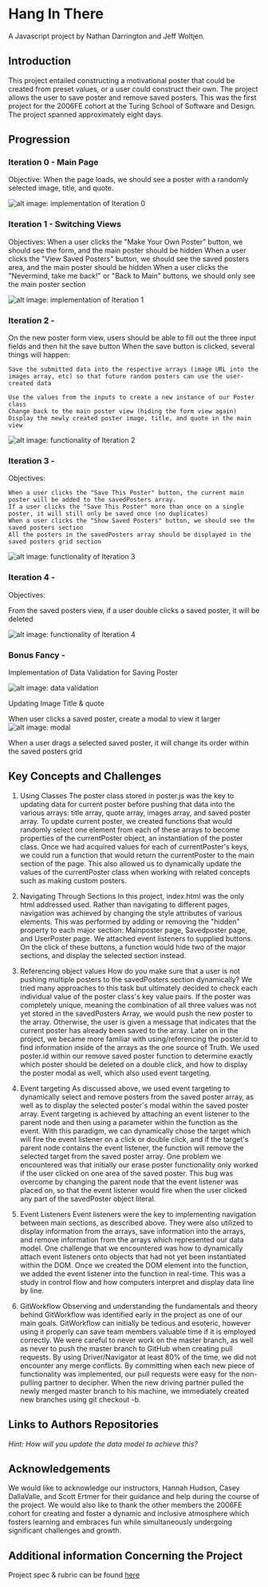 # Hang In There

A Javascript project by Nathan Darrington and Jeff Woltjen.

## Introduction
This project entailed constructing a motivational poster that could be created from preset values, or a user could construct their own. The project allows the user to save poster and remove saved posters. This was the first project for the 2006FE cohort at the Turing School of Software and Design. The project spanned approximately eight days.

## Progression

### Iteration 0 - Main Page

Objective: When the page loads, we should see a poster with a randomly selected image, title, and quote.

![alt image: implementation of Iteration 0](https://recordit.co/l3jQwvO9E5)

### Iteration 1 - Switching Views
Objectives:
   When a user clicks the "Make Your Own Poster" button, we should see the form, and the main poster should be hidden
   When a user clicks the "View Saved Posters" button, we should see the saved posters area, and the main poster should be hidden
   When a user clicks the "Nevermind, take me back!" or "Back to Main" buttons, we should only see the main poster section

![alt image: implementation of Iteration 1](https://recordit.co/Ly4Zpf6QER)

### Iteration 2 -

On the new poster form view, users should be able to fill out the three input fields and then hit the save button
When the save button is clicked, several things will happen:

    Save the submitted data into the respective arrays (image URL into the images array, etc) so that future random posters can use the user-created data

    Use the values from the inputs to create a new instance of our Poster class
    Change back to the main poster view (hiding the form view again)
    Display the newly created poster image, title, and quote in the main view

![alt image: functionality of Iteration 2](https://recordit.co/YQ3bFHGXPG)

### Iteration 3 -
Objectives:

    When a user clicks the "Save This Poster" button, the current main poster will be added to the savedPosters array.
    If a user clicks the "Save This Poster" more than once on a single poster, it will still only be saved once (no duplicates)
    When a user clicks the "Show Saved Posters" button, we should see the saved posters section
    All the posters in the savedPosters array should be displayed in the saved posters grid section

![alt image: functionality of Iteration 3](https://recordit.co/iTvlCBQHwf)

### Iteration 4 -
Objectives:

From the saved posters view, if a user double clicks a saved poster, it will be deleted

![alt image: functionality of Iteration 4](https://recordit.co/NWO5fqkKuS)

### Bonus Fancy -

  Implementation of Data Validation for Saving Poster

![alt image: data validation](https://recordit.co/dTN1KaYxI0)

  Updating Image Title & quote

  When user clicks a saved poster, create a modal to view it larger
  ![alt image: modal](https://recordit.co/MGF2vbJSDY)

  When a user drags a selected saved poster, it will change its order within the saved posters grid
  
## Key Concepts and Challenges

1. Using Classes
 The poster class stored in poster.js was the key to updating data for current poster before pushing that data into the various arrays: title array, quote array, images array, and saved poster array. To update current poster, we created functions that would randomly select one element from each of these arrays to become properties of the currentPoster object, an instantiation of the poster class. Once we had acquired values for each of currentPoster's keys, we could run a function that would return the currentPoster to the main section of the page.  This also allowed us to dynamically update the values of the currentPoster class when working with related concepts such as making custom posters.

2. Navigating Through Sections
In this project, index.html was the only html addressed used. Rather than navigating to different pages, navigation was achieved by changing the style attributes of various elements. This was performed by adding or removing the "hidden" property to each major section: Mainposter page, Savedposter page, and UserPoster page. We attached event listeners to supplied buttons. On the click of these buttons, a function would hide two of the major sections, and display the selected section instead.

3. Referencing object values
How do you make sure that a user is not pushing multiple posters to the savedPosters section dynamically? We tried many approaches to this task but ultimately decided to check each individual value of the poster class's key value pairs. If the poster was completely unique, meaning the combination of all three values was not yet stored in the savedPosters Array, we would push the new poster to the array. Otherwise, the user is given a message that indicates that the current poster has already been saved to the array. Later on in the project, we became more familiar with using/referencing the poster.id to find information inside of the arrays as the one source of Truth. We used poster.id within our remove saved poster function to determine exactly which poster should be deleted on a double click, and how to display the poster modal as well, which also used event targeting.

4. Event targeting
As discussed above, we used event targeting to dynamically select and remove posters from the saved poster array, as well as to display the selected poster's modal within the saved poster array. Event targeting is achieved by attaching an event listener to the parent node and then using a parameter within the function as the event. With this paradigm, we can dynamically chose the target which will fire the event listener on a click or double click, and if the target's parent node contains the event listener, the function will remove the selected target from the saved poster array. One problem we encountered was that initially our erase poster functionality only worked if the user clicked on one area of the saved poster. This bug was overcome by changing the parent node that the event listener was placed on, so that the event listener would fire when the user clicked any part of the savedPoster object literal.

5. Event Listeners
Event listeners were the key to implementing navigation between main sections, as described above. They were also utilized to display information from the arrays, save information into the arrays, and remove information from the arrays which represented our data model. One challenge that we encountered was how to dynamically attach event listeners onto objects that had not yet been instantiated within the DOM. Once we created the DOM element into the function, we added the event listener into the function in real-time. This was a study in control flow and how computers interpret and display data line by line.

6. GitWorkflow
Observing and understanding the fundamentals and theory behind GitWorkflow was identified early in the project as one of our main goals. GitWorkflow can initially be tedious and esoteric, however using it properly can save team members valuable time if it is employed correctly. We were careful to never work on the master branch, as well as never to push the master branch to GitHub when creating pull requests. By using Driver/Navigator at least 80% of the time, we did not encounter any merge conflicts. By committing when each new piece of functionality was implemented, our pull requests were easy for the non-pulling partner to decipher. When the new driving partner pulled the newly merged master branch to his machine, we immediately created new branches using git checkout -b.

## Links to Authors Repositories



_Hint: How will you update the data model to achieve this?_

## Acknowledgements

We would like to acknowledge our instructors, Hannah Hudson, Casey DallaValle, and Scott Ertmer for their guidance and help during the course of the project. We would also like to thank the other members the 2006FE cohort for creating and foster a dynamic and inclusive atmosphere which fosters learning and embraces fun while simultaneously undergoing significant challenges and growth.

## Additional information Concerning the Project

Project spec & rubric can be found [here](https://frontend.turing.io/projects/module-1/hang-in-there.html)
